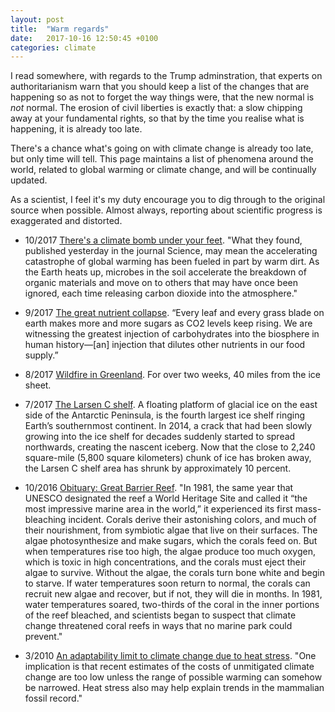 ```yaml
---
layout: post
title:  "Warm regards"
date:   2017-10-16 12:50:45 +0100
categories: climate
---
```


I read somewhere, with regards to the Trump adminstration, that experts on authoritarianism warn that you should keep a list of the changes that are happening so as not to forget the way things were, that the new normal is *not* normal. The erosion of civil liberties is exactly that: a slow chipping away at your fundamental rights, so that by the time you realise what is happening, it is already too late.

There's a chance what's going on with climate change is already too late, but only time will tell. This page maintains a list of phenomena around the world, related to global warming or climate change, and will be continually updated.

As a scientist, I feel it's my duty encourage you to dig through to the original source when possible. Almost always, reporting about scientific progress is exaggerated and distorted. 

- 10/2017 [There's a climate bomb under your feet](https://www.bloomberg.com/news/articles/2017-10-06/there-s-a-climate-change-bomb-under-your-feet). "What they found, published yesterday in the journal Science, may mean the accelerating catastrophe of global warming has been fueled in part by warm dirt. As the Earth heats up, microbes in the soil accelerate the breakdown of organic materials and move on to others that may have once been ignored, each time releasing carbon dioxide into the atmosphere."

- 9/2017 [The great nutrient collapse](http://www.politico.com/agenda/story/2017/09/13/food-nutrients-carbon-dioxide-000511). “Every leaf and every grass blade on earth makes more and more sugars as CO2 levels keep rising. We are witnessing the greatest injection of carbohydrates into the biosphere in human history―[an] injection that dilutes other nutrients in our food supply.”

- 8/2017 [Wildfire in Greenland](https://earthobservatory.nasa.gov/blogs/earthmatters/2017/08/10/roundtable-the-greenland-wildfire/). For over two weeks, 40 miles from the ice sheet. 

- 7/2017 [The Larsen C shelf](https://www.nasa.gov/feature/goddard/2017/massive-iceberg-breaks-off-from-antarctica). A floating platform of glacial ice on the east side of the Antarctic Peninsula, is the fourth largest ice shelf ringing Earth’s southernmost continent. In 2014, a crack that had been slowly growing into the ice shelf for decades suddenly started to spread northwards, creating the nascent iceberg. Now that the close to 2,240 square-mile (5,800 square kilometers) chunk of ice has broken away, the Larsen C shelf area has shrunk by approximately 10 percent.

- 10/2016 [Obituary: Great Barrier Reef](https://www.outsideonline.com/2112086/obituary-great-barrier-reef-25-million-bc-2016). "In 1981, the same year that UNESCO designated the reef a World Heritage Site and called it “the most impressive marine area in the world,” it experienced its first mass-bleaching incident. Corals derive their astonishing colors, and much of their nourishment, from symbiotic algae that live on their surfaces. The algae photosynthesize and make sugars, which the corals feed on. But when temperatures rise too high, the algae produce too much oxygen, which is toxic in high concentrations, and the corals must eject their algae to survive. Without the algae, the corals turn bone white and begin to starve. If water temperatures soon return to normal, the corals can recruit new algae and recover, but if not, they will die in months. In 1981, water temperatures soared, two-thirds of the coral in the inner portions of the reef bleached, and scientists began to suspect that climate change threatened coral reefs in ways that no marine park could prevent."

- 3/2010 [An adaptability limit to climate change due to heat stress](http://www.pnas.org/content/107/21/9552.abstract). "One implication is that recent estimates of the costs of unmitigated climate change are too low unless the range of possible warming can somehow be narrowed. Heat stress also may help explain trends in the mammalian fossil record."